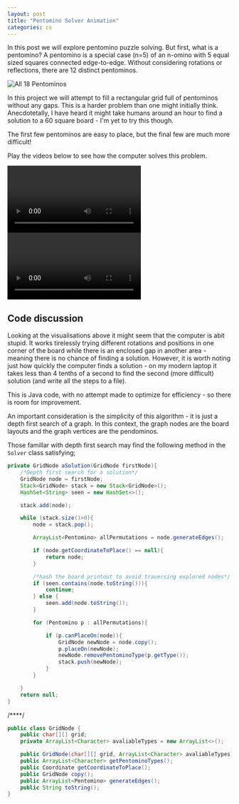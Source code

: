 ```yaml
---
layout: post
title: "Pentomino Solver Animation"
categories: cs
---
```


In this post we will explore pentomino puzzle solving. But first, what is a pentomino?
A pentomino is a special case (n=5) of an n-omino with 5 equal sized squares connected edge-to-edge.
Without considering rotations or reflections, there are 12 distinct pentominos.

![All 18 Pentominos](https://en.wikipedia.org/wiki/Pentomino#/media/File:All_18_Pentominoes.svg)

In this project we will attempt to fill a rectangular grid full of pentominos without any gaps.
This is a harder problem than one might initially think. Anecdotetally, I have heard it might take
humans around an hour to find a solution to a 60 square board - I'm yet to try this though.

The first few pentominos are easy to place, but the final few are much more difficult!

Play the videos below to see how the computer solves this problem.

<video controls>
  <source src="{{ site.baseurl }}/assets/rect6x10_solving.mp4" type="video/mp4">
</video>

<video controls>
  <source src="{{ site.baseurl }}/assets/pentomino.mp4" type="video/mp4"> 
</video>

## Code discussion

Looking at the visualisations above it might seem that the computer is abit stupid.
It works tirelessly trying different rotations and positions in one corner of the board
while there is an enclosed gap in another area - meaning there is no chance of finding a solution. 
However, it is worth noting just how quickly the computer finds a solution - on my modern laptop it takes less than 4 tenths of a second to find the second (more difficult) solution (and write all the steps to a file).

This is Java code, with no attempt made to optimize for efficiency - so there is room for improvement.

An important consideration is the simplicity of this algorithm - it is just a depth first search of a graph.
In this context, the graph nodes are the board layouts and the graph vertices are the pendominos.

Those famillar with depth first search may find the following method in the `Solver` class satisfying;

```java
private GridNode aSolution(GridNode firstNode){
	/*Depth first search for a solution*/
	GridNode node = firstNode;
	Stack<GridNode> stack = new Stack<GridNode>();
	HashSet<String> seen = new HashSet<>();

	stack.add(node);

	while (stack.size()>0){
		node = stack.pop();

		ArrayList<Pentomino> allPermutations = node.generateEdges();

		if (node.getCoordinateToPlace() == null){
			return node;
		}

		/*hash the board printout to avoid traversing explored nodes*/
		if (seen.contains(node.toString())){
			continue;
		} else {
			seen.add(node.toString());
		}

		for (Pentomino p : allPermutations){

			if (p.canPlaceOn(node)){
				GridNode newNode = node.copy();
				p.placeOn(newNode);
				newNode.removePentominoType(p.getType());
				stack.push(newNode);
			}
		}

	}
	return null;
}
```
/****/
```java
public class GridNode {
    public char[][] grid;
    private ArrayList<Character> avaliableTypes = new ArrayList<>();

    public GridNode(char[][] grid, ArrayList<Character> avaliableTypes);
    public ArrayList<Character> getPentominoTypes();
    public Coordinate getCoordinateToPlace();
    public GridNode copy();
    public ArrayList<Pentomino> generateEdges();
    public String toString();
}
```

